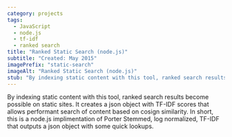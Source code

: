 ```yaml
---
category: projects
tags: 
  - JavaScript
  - node.js
  - tf-idf
  - ranked search
title: "Ranked Static Search (node.js)"
subtitle: "Created: May 2015"
imagePrefix: "static-search"
imageAlt: "Ranked Static Search (node.js)"
stub: "By indexing static content with this tool, ranked search results become possible on static sites."
---
```


By indexing static content with this tool, ranked search results become possible on static sites. It creates a json object with TF-IDF scores that allows performant search of content based on cosign similarity. In short, this is a node.js implimentation of Porter Stemmed, log normalized, TF-IDF that outputs a json object with some quick lookups.